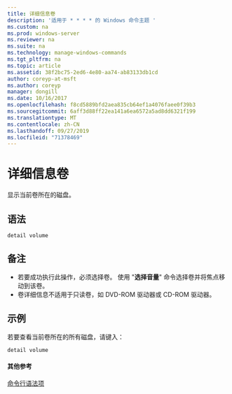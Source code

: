```yaml
---
title: 详细信息卷
description: '适用于 * * * * 的 Windows 命令主题 '
ms.custom: na
ms.prod: windows-server
ms.reviewer: na
ms.suite: na
ms.technology: manage-windows-commands
ms.tgt_pltfrm: na
ms.topic: article
ms.assetid: 38f2bc75-2ed6-4e80-aa74-ab83133db1cd
author: coreyp-at-msft
ms.author: coreyp
manager: dongill
ms.date: 10/16/2017
ms.openlocfilehash: f8cd5889bfd2aea835cb64ef1a4076faee0f39b3
ms.sourcegitcommit: 6aff3d88ff22ea141a6ea6572a5ad8dd6321f199
ms.translationtype: MT
ms.contentlocale: zh-CN
ms.lasthandoff: 09/27/2019
ms.locfileid: "71378469"
---
```

# <a name="detail-volume"></a>详细信息卷



显示当前卷所在的磁盘。

## <a name="syntax"></a>语法

```
detail volume
```

## <a name="remarks"></a>备注

-   若要成功执行此操作，必须选择卷。 使用 "**选择音量**" 命令选择卷并将焦点移动到该卷。
-   卷详细信息不适用于只读卷，如 DVD-ROM 驱动器或 CD-ROM 驱动器。

## <a name="BKMK_examples"></a>示例

若要查看当前卷所在的所有磁盘，请键入：
```
detail volume
```

#### <a name="additional-references"></a>其他参考

[命令行语法项](command-line-syntax-key.md)

